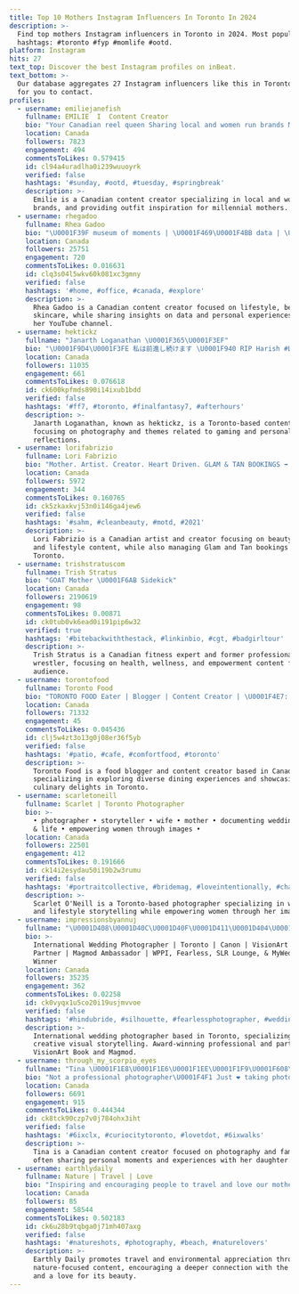 ```yaml
---
title: Top 10 Mothers Instagram Influencers In Toronto In 2024
description: >-
  Find top mothers Instagram influencers in Toronto in 2024. Most popular
  hashtags: #toronto #fyp #momlife #ootd.
platform: Instagram
hits: 27
text_top: Discover the best Instagram profiles on inBeat.
text_bottom: >-
  Our database aggregates 27 Instagram influencers like this in Toronto, Canada
  for you to contact.
profiles:
  - username: emiliejanefish
    fullname: EMILIE  I  Content Creator
    bio: "Your Canadian reel queen Sharing local and women run brands Millennial mama outfit inspo Let’s make magic \U0001FA84Partnerships \U0001F4E7 emiliejanefish@gmail.com"
    location: Canada
    followers: 7823
    engagement: 494
    commentsToLikes: 0.579415
    id: cl94a4uradlha0i239wuuoyrk
    verified: false
    hashtags: '#sunday, #ootd, #tuesday, #springbreak'
    description: >-
      Emilie is a Canadian content creator specializing in local and women-run
      brands, and providing outfit inspiration for millennial mothers.
  - username: rhegadoo
    fullname: Rhea Gadoo
    bio: "\U0001F39F️ museum of moments | \U0001F469‍\U0001F4BB data | \U0001F4CDtoronto \U0001F39E️ lifestyle • beauty • life • skincare \U0001F4FCSubscribe to my youtube channel ⬇️ \U0001F4E7: rheagadoo.work@gmail.com"
    location: Canada
    followers: 25751
    engagement: 720
    commentsToLikes: 0.016631
    id: clq3s04l5wkv60k081xc3gmny
    verified: false
    hashtags: '#home, #office, #canada, #explore'
    description: >-
      Rhea Gadoo is a Canadian content creator focused on lifestyle, beauty, and
      skincare, while sharing insights on data and personal experiences through
      her YouTube channel.
  - username: hektickz
    fullname: "Janarth Loganathan \U0001F365\U0001F3EF"
    bio: "\U0001F9D4\U0001F3FE 私は前進し続けます \U0001F940 RIP Harish #LLH \U0001F4CD Toronto \U0001F4F8 @hekticklens \U0001F4E9 DM: @hekticklens or E-Mail for Inquiries."
    location: Canada
    followers: 11035
    engagement: 661
    commentsToLikes: 0.076618
    id: ck600kpfmds890i14ixub1bdd
    verified: false
    hashtags: '#ff7, #toronto, #finalfantasy7, #afterhours'
    description: >-
      Janarth Loganathan, known as hektickz, is a Toronto-based content creator
      focusing on photography and themes related to gaming and personal
      reflections.
  - username: lorifabrizio
    fullname: Lori Fabrizio
    bio: "Mother. Artist. Creator. Heart Driven. GLAM & TAN BOOKINGS ➡️ @bylorifabrizio Toronto \U0001F90D\U0001F484\U0001F4AB"
    location: Canada
    followers: 5972
    engagement: 344
    commentsToLikes: 0.160765
    id: ck5zkaxkvj53n0i146ga4jew6
    verified: false
    hashtags: '#sahm, #cleanbeauty, #motd, #2021'
    description: >-
      Lori Fabrizio is a Canadian artist and creator focusing on beauty trends
      and lifestyle content, while also managing Glam and Tan bookings in
      Toronto.
  - username: trishstratuscom
    fullname: Trish Stratus
    bio: "GOAT Mother \U0001F6AB Sidekick"
    location: Canada
    followers: 2190619
    engagement: 98
    commentsToLikes: 0.00871
    id: ck0tub0vk6ead0i191pip6w32
    verified: true
    hashtags: '#bitebackwiththestack, #linkinbio, #cgt, #badgirltour'
    description: >-
      Trish Stratus is a Canadian fitness expert and former professional
      wrestler, focusing on health, wellness, and empowerment content for her
      audience.
  - username: torontofood
    fullname: Toronto Food
    bio: "TORONTO FOOD Eater | Blogger | Content Creator | \U0001F4E7: torontofood85@gmail.com #torontofood #toronto"
    location: Canada
    followers: 71332
    engagement: 45
    commentsToLikes: 0.045436
    id: clj5w4zt3o13g0j08er36f5yb
    verified: false
    hashtags: '#patio, #cafe, #comfortfood, #toronto'
    description: >-
      Toronto Food is a food blogger and content creator based in Canada,
      specializing in exploring diverse dining experiences and showcasing
      culinary delights in Toronto.
  - username: scarletoneill
    fullname: Scarlet | Toronto Photographer
    bio: >-
      • photographer • storyteller • wife • mother • documenting weddings, love
      & life • empowering women through images •
    location: Canada
    followers: 22501
    engagement: 412
    commentsToLikes: 0.191666
    id: ck14i2esydau50i19b2w3rumu
    verified: false
    hashtags: '#portraitcollective, #bridemag, #loveintentionally, #chasinglight'
    description: >-
      Scarlet O'Neill is a Toronto-based photographer specializing in wedding
      and lifestyle storytelling while empowering women through her imagery.
  - username: impressionsbyannuj
    fullname: "\U0001D408\U0001D40C\U0001D40F\U0001D411\U0001D404\U0001D412\U0001D412\U0001D408\U0001D40E\U0001D40D\U0001D412 \U0001D401\U0001D418 \U0001D400\U0001D40D\U0001D40D\U0001D414\U0001D409"
    bio: >-
      International Wedding Photographer | Toronto | Canon | VisionArt Book
      Partner | Magmod Ambassador | WPPI, Fearless, SLR Lounge, & MyWed Award
      Winner
    location: Canada
    followers: 35235
    engagement: 362
    commentsToLikes: 0.02258
    id: ck0vyqx1u5co20i19usjmvvoe
    verified: false
    hashtags: '#hindubride, #silhouette, #fearlessphotographer, #weddingphotography'
    description: >-
      International wedding photographer based in Toronto, specializing in
      creative visual storytelling. Award-winning professional and partner with
      VisionArt Book and Magmod.
  - username: through_my_scorpio_eyes
    fullname: "Tina \U0001F1E8\U0001F1E6\U0001F1EE\U0001F1F9\U0001F608\U0001F5A4"
    bio: "Not a professional photographer\U0001F4F1 Just ❤ taking photos and sharing Mother of a gorgeous daughter \U0001F46D \U0001F496 \"PLZ DON’T FOLLOW JUST TO UNFOLLOW\"\U0001F612\U0001F644"
    location: Canada
    followers: 6691
    engagement: 915
    commentsToLikes: 0.444344
    id: ck8tck90czp7v0j784ohx3iht
    verified: false
    hashtags: '#6ixclx, #curiocitytoronto, #lovetdot, #6ixwalks'
    description: >-
      Tina is a Canadian content creator focused on photography and family life,
      often sharing personal moments and experiences with her daughter.
  - username: earthlydaily
    fullname: Nature | Travel | Love
    bio: "Inspiring and encouraging people to travel and love our mother nature \U0001F339✨\U0001F339 ©️ Copyright reserved to all owners. #earthlydaily"
    location: Canada
    followers: 85
    engagement: 58544
    commentsToLikes: 0.502183
    id: ck6u28b9tqbga0j71mh407axg
    verified: false
    hashtags: '#natureshots, #photography, #beach, #naturelovers'
    description: >-
      Earthly Daily promotes travel and environmental appreciation through
      nature-focused content, encouraging a deeper connection with the planet
      and a love for its beauty.
---
```



